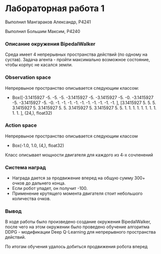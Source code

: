 # Лабораторная работа 1

Выполнил Мангараков Александр, P4241

Выполнил Большим Максим, P4240


### Описание окружения BipedalWalker
Среда имеет 4 непрерывных пространства действий (по одному на сустав). Задача агента - пройти максимально
возможное состояние, чтобы корпус не касался земли.

### Observation space
Непрервыное пространство описывается следующим классом:
- Box([-3.1415927 -5. -5. -5. -3.1415927 -5. -3.1415927 -5. -0. -3.1415927 -5. -3.1415927 -5. -0. -1. -1. -1. -1. -1. -1. -1. -1. -1. -1. ], [3.1415927 5. 5. 5. 3.1415927 5. 3.1415927 5. 5. 3.1415927 5. 3.1415927 5. 5. 1. 1. 1. 1. 1. 1. 1. 1. 1. 1. ], (24,), float32)


### Action space
Непрервыное пространство описывается следующим классом
- Box(-1.0, 1.0, (4,), float32)

Класс описывает мощности двигателя для каждого из 4-х сочленений


### Система наград
- Награда дается за продвижение вперед на общую сумму 300+ очков до дальнего конца. 
- Если робот упадет, он получит -100. 
- Применение крутящего момента двигателя стоит небольшого количества очков.


### Вывод
В ходе работы было произведено создание окружения BipedalWalker, после чего на этом окружении было проведено обучение алгоритма DDPG - модификации Deep Q-Learning для непрерывного пространства действий. 

По итогам обучения удалось добиться продвижения робота вперед